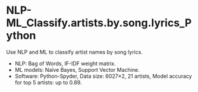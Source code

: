 # NLP-ML_Classify.artists.by.song.lyrics_Python

Use NLP and ML to classify artist names by song lyrics. 

*	NLP: Bag of Words, IF-IDF weight matrix.   
*	ML models: Naïve Bayes, Support Vector Machine.
*	Software: Python-Spyder, Data size: 6027×2, 21 artists, Model accuracy for top 5 artists: up to 0.89.
